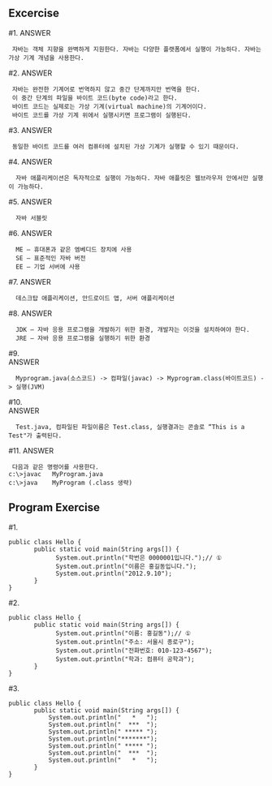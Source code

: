 ## Excercise
#1. 
ANSWER  

```
 자바는 객체 지향을 완벽하게 지원한다. 자바는 다양한 플랫폼에서 실행이 가능하다. 자바는 가상 기계 개념을 사용한다. 
```

#2. 
ANSWER  

```
 자바는 완전한 기계어로 번역하지 않고 중간 단계까지만 번역을 한다. 
 이 중간 단계의 파일을 바이트 코드(byte code)라고 한다. 
 바이트 코드는 실제로는 가상 기계(virtual machine)의 기계어이다. 
 바이트 코드를 가상 기계 위에서 실행시키면 프로그램이 실행된다. 
```

#3. 
ANSWER  

```
 동일한 바이트 코드를 여러 컴퓨터에 설치된 가상 기계가 실행할 수 있기 때문이다. 
```

#4. 
ANSWER  

```
  자바 애플리케이션은 독자적으로 실행이 가능하다. 자바 애플릿은 웹브라우저 안에서만 실행이 가능하다. 
```

#5. 
ANSWER  

```
  자바 서블릿
```

#6. 
ANSWER  

```
  ME – 휴대폰과 같은 엠베디드 장치에 사용
  SE – 표준적인 자바 버전
  EE – 기업 서버에 사용
```

#7. 
ANSWER  

```
  데스크탑 애플리케이션, 안드로이드 앱, 서버 애플리케이션
```

#8. 
ANSWER  

```
  JDK – 자바 응용 프로그램을 개발하기 위한 환경, 개발자는 이것을 설치하여야 한다. 
  JRE – 자바 응용 프로그램을 실행하기 위한 환경
```

#9.  
ANSWER  

```
  Myprogram.java(소스코드) -> 컴파일(javac) -> Myprogram.class(바이트코드) -> 실행(JVM)
```

#10.  
ANSWER  

```
  Test.java, 컴파일된 파일이름은 Test.class, 실행결과는 콘솔로 “This is a Test"가 출력된다. 
```
 
#11. 
ANSWER  

```
 다음과 같은 명령어를 사용한다. 
c:\>javac   MyProgram.java
c:\>java    MyProgram (.class 생략)
```

## Program Exercise
#1.  

```
public class Hello {
       public static void main(String args[]) {
             System.out.println("학번은 0000001입니다.");// ①
             System.out.println("이름은 홍길동입니다.");
             System.out.println("2012.9.10");
       }
}
```
#2.

```  
public class Hello {
       public static void main(String args[]) {
             System.out.println("이름: 홍길동");// ①
             System.out.println("주소: 서울시 종로구");
             System.out.println("전화번호: 010-123-4567");
             System.out.println("학과: 컴퓨터 공학과");
       }
}
```
#3.

```  
public class Hello {
       public static void main(String args[]) {
           System.out.println("   *   ");
           System.out.println("  ***  ");
           System.out.println(" ***** ");
           System.out.println("*******");
           System.out.println(" ***** ");
           System.out.println("  ***  ");
           System.out.println("   *   ");
       }
}
```